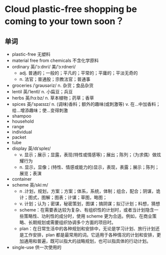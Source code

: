 # Cloud plastic-free shopping be coming to your town soon？

## 单词
- plastic-free 无塑料
- material free from chemicals 不含化学原料
- ordinary 英/ˈɔːdnri/ 美/ˈɔːrdneri/
  - adj. 普通的；一般的；平凡的；平常的；平庸的；平淡无奇的
  - n. 法官；普通股；宗教法官；普通事
- groceries /ˈgrəʊsəriz/ n. 杂货；食品杂货
- lentil 英/ˈlentl/ n. 小扁豆；兵豆
- herbs 英/hɜːbz/ n. 草本植物；药草；香草
- spices 英/ˈspaɪsɪz/ n. (调味)香料；额外的趣味(或刺激等) v. 在…中加香料；给…增添趣味；使…变得刺激
- shampoo
- household
- range
- individual
- packet
- tube
- display 英/dɪˈspleɪ/
  - v. 显示；展示；显露，表现(特性或情感等)；展出；陈列；（为求偶）做炫耀行为
  - n. 显示，显像；(特性、情感或能力的)显示，表现，表露；展示；陈列；展览；表演
- container
- scheme 英/skiːm/
  - n .计划，规划，方案；方案；体系，系统，体制；组合，配合；阴谋，诡计；图式，图解；图表；计谋；草图，略图；
  - v. 计划；认为；密谋，秘密策划，图谋；搞阴谋；拟订计划；料想，猜想
  - scheme：在需要表达较为复杂、有组织性的计划时，或者当计划隐含一些策略性、功利性的成分时，使用 scheme 更为合适。例如，在商业策略、长期规划或需要组织协调多个方面的项目时。
  - plan：在日常生活中的各种规划和安排中，无论是学习计划、旅行计划还是工作安排，plan 都是最常用的词。它适用于各种情况的计划和安排，更加通用和普遍，既可以指大的战略规划，也可以指具体的行动计划。
- single-use 供一次使用的
